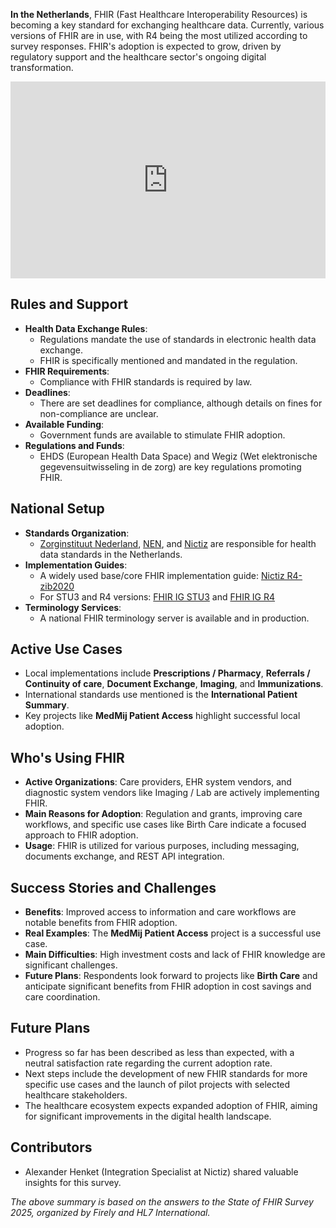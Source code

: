 **In the Netherlands**, FHIR (Fast Healthcare Interoperability Resources) is becoming a key standard for exchanging healthcare data. Currently, various versions of FHIR are in use, with R4 being the most utilized according to survey responses. FHIR's adoption is expected to grow, driven by regulatory support and the healthcare sector's ongoing digital transformation.

<iframe width="100%" height="315" src="https://www.youtube.com/embed/videoseries?si=QzPnVy1NgP5Jl3Tw&amp;list=PLAPVWVA2xKFigMyb4WKLHaTh5Shgsx_gi" title="YouTube video player" frameborder="0" allow="accelerometer; autoplay; clipboard-write; encrypted-media; gyroscope; picture-in-picture; web-share" referrerpolicy="strict-origin-when-cross-origin" allowfullscreen></iframe>

## Rules and Support

- **Health Data Exchange Rules**:
  - Regulations mandate the use of standards in electronic health data exchange.
  - FHIR is specifically mentioned and mandated in the regulation.
- **FHIR Requirements**:
  - Compliance with FHIR standards is required by law.
- **Deadlines**:
  - There are set deadlines for compliance, although details on fines for non-compliance are unclear.
- **Available Funding**:
  - Government funds are available to stimulate FHIR adoption.
- **Regulations and Funds**:
  - EHDS (European Health Data Space) and Wegiz (Wet elektronische gegevensuitwisseling in de zorg) are key regulations promoting FHIR.
  
## National Setup

- **Standards Organization**:
  - [Zorginstituut Nederland](https://www.zorginstituutnederland.nl/), [NEN](http://www.nen.nl/), and [Nictiz](https://nictiz.nl/) are responsible for health data standards in the Netherlands.
- **Implementation Guides**:
  - A widely used base/core FHIR implementation guide: [Nictiz R4-zib2020](https://simplifier.net/Nictiz-R4-zib2020)
  - For STU3 and R4 versions: [FHIR IG STU3](https://informatiestandaarden.nictiz.nl/wiki/FHIR:V1.0_FHIR_IG_STU3) and [FHIR IG R4](https://informatiestandaarden.nictiz.nl/wiki/FHIR:V1.0_FHIR_IG_R4)
- **Terminology Services**:
  - A national FHIR terminology server is available and in production.

## Active Use Cases

- Local implementations include **Prescriptions / Pharmacy**, **Referrals / Continuity of care**, **Document Exchange**, **Imaging**, and **Immunizations**.
- International standards use mentioned is the **International Patient Summary**.
- Key projects like **MedMij Patient Access** highlight successful local adoption.

## Who's Using FHIR

- **Active Organizations**: Care providers, EHR system vendors, and diagnostic system vendors like Imaging / Lab are actively implementing FHIR.
- **Main Reasons for Adoption**: Regulation and grants, improving care workflows, and specific use cases like Birth Care indicate a focused approach to FHIR adoption.
- **Usage**: FHIR is utilized for various purposes, including messaging, documents exchange, and REST API integration.

## Success Stories and Challenges

- **Benefits**: Improved access to information and care workflows are notable benefits from FHIR adoption.
- **Real Examples**: The **MedMij Patient Access** project is a successful use case.
- **Main Difficulties**: High investment costs and lack of FHIR knowledge are significant challenges.
- **Future Plans**: Respondents look forward to projects like **Birth Care** and anticipate significant benefits from FHIR adoption in cost savings and care coordination.

## Future Plans

- Progress so far has been described as less than expected, with a neutral satisfaction rate regarding the current adoption rate.
- Next steps include the development of new FHIR standards for more specific use cases and the launch of pilot projects with selected healthcare stakeholders.
- The healthcare ecosystem expects expanded adoption of FHIR, aiming for significant improvements in the digital health landscape.

## Contributors

- Alexander Henket (Integration Specialist at Nictiz) shared valuable insights for this survey.

*The above summary is based on the answers to the State of FHIR Survey 2025, organized by Firely and HL7 International.*